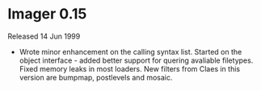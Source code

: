 # Imager 0.15

Released 14 Jun 1999

- Wrote minor enhancement on the calling syntax list.  Started on the object interface - added better support  for quering avaliable filetypes.  Fixed memory leaks in         most loaders. New filters from Claes in this version  are bumpmap, postlevels and mosaic.